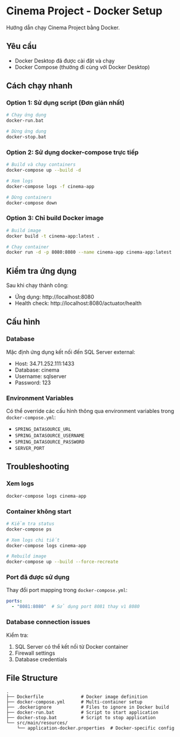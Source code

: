 # Cinema Project - Docker Setup

Hướng dẫn chạy Cinema Project bằng Docker.

## Yêu cầu

- Docker Desktop đã được cài đặt và chạy
- Docker Compose (thường đi cùng với Docker Desktop)

## Cách chạy nhanh

### Option 1: Sử dụng script (Đơn giản nhất)
```bash
# Chạy ứng dụng
docker-run.bat

# Dừng ứng dụng
docker-stop.bat
```

### Option 2: Sử dụng docker-compose trực tiếp
```bash
# Build và chạy containers
docker-compose up --build -d

# Xem logs
docker-compose logs -f cinema-app

# Dừng containers
docker-compose down
```

### Option 3: Chỉ build Docker image
```bash
# Build image
docker build -t cinema-app:latest .

# Chạy container
docker run -d -p 8080:8080 --name cinema-app cinema-app:latest
```

## Kiểm tra ứng dụng

Sau khi chạy thành công:
- Ứng dụng: http://localhost:8080
- Health check: http://localhost:8080/actuator/health

## Cấu hình

### Database
Mặc định ứng dụng kết nối đến SQL Server external:
- Host: 34.71.252.111:1433
- Database: cinema
- Username: sqlserver
- Password: 123

### Environment Variables
Có thể override các cấu hình thông qua environment variables trong `docker-compose.yml`:
- `SPRING_DATASOURCE_URL`
- `SPRING_DATASOURCE_USERNAME`
- `SPRING_DATASOURCE_PASSWORD`
- `SERVER_PORT`

## Troubleshooting

### Xem logs
```bash
docker-compose logs cinema-app
```

### Container không start
```bash
# Kiểm tra status
docker-compose ps

# Xem logs chi tiết
docker-compose logs cinema-app

# Rebuild image
docker-compose up --build --force-recreate
```

### Port đã được sử dụng
Thay đổi port mapping trong `docker-compose.yml`:
```yaml
ports:
  - "8081:8080"  # Sử dụng port 8081 thay vì 8080
```

### Database connection issues
Kiểm tra:
1. SQL Server có thể kết nối từ Docker container
2. Firewall settings
3. Database credentials

## File Structure

```
.
├── Dockerfile              # Docker image definition
├── docker-compose.yml      # Multi-container setup
├── .dockerignore           # Files to ignore in Docker build
├── docker-run.bat          # Script to start application
├── docker-stop.bat         # Script to stop application
└── src/main/resources/
    └── application-docker.properties  # Docker-specific config
```
